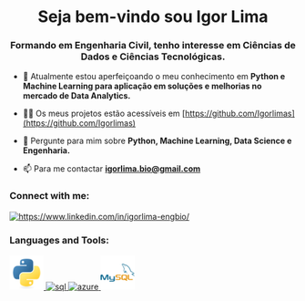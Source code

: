 <h1 align="center">Seja bem-vindo sou Igor Lima</h1>
<h3 align="center">Formando em Engenharia Civil, tenho interesse em Ciências de Dados e Ciências Tecnológicas.</h3>

- 🌱 Atualmente estou aperfeiçoando o meu conhecimento em **Python e Machine Learning para aplicação em soluções e melhorias no mercado de Data Analytics.**

- 👨‍💻 Os meus projetos estão acessíveis em [https://github.com/Igorlimas](https://github.com/Igorlimas)

- 💬 Pergunte para mim sobre **Python, Machine Learning, Data Science e Engenharia.**

- 📫 Para me contactar **igorlima.bio@gmail.com**

<h3 align="left">Connect with me:</h3>
<p align="left">
<a href="https://www.linkedin.com/in/igorlima-engbio/" target="blank"><img align="center" src="https://raw.githubusercontent.com/rahuldkjain/github-profile-readme-generator/master/src/images/icons/Social/linked-in-alt.svg" alt="https://www.linkedin.com/in/igorlima-engbio/" height="40" width="50" /></a>
</p>

<h3 align="left">Languages and Tools:</h3>
</a> <a href="" target="_blank" rel="noreferrer"> <img src="https://raw.githubusercontent.com/devicons/devicon/master/icons/python/python-original.svg" alt="python" width="60" height="60"/> <img src="https://cdn.jsdelivr.net/gh/devicons/devicon@latest/icons/azuresqldatabase/azuresqldatabase-original.svg" alt="sql" width="60" height="60"/> <img src="https://www.vectorlogo.zone/logos/microsoft_azure/microsoft_azure-icon.svg" alt="azure" width="60" height="60"/> <img src="https://raw.githubusercontent.com/devicons/devicon/master/icons/mysql/mysql-original-wordmark.svg" alt="mysql" width="60" height="60"/> </a>


<!---
- 👋 Hi, I’m @Igorlimas
- 👀 I’m interested in ...
- 🌱 I’m currently learning ...
- 💞️ I’m looking to collaborate on ...
- 📫 How to reach me ...


Igorlimas/Igorlimas is a ✨ special ✨ repository because its `README.md` (this file) appears on your GitHub profile.
You can click the Preview link to take a look at your changes.
--->
